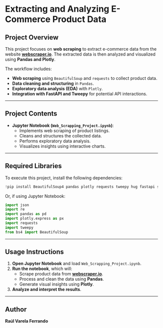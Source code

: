 # Extracting and Analyzing E-Commerce Product Data

## Project Overview
This project focuses on **web scraping** to extract e-commerce data from the website **[webscraper.io](https://webscraper.io/test-sites/e-commerce/allinone)**. The extracted data is then analyzed and visualized using **Pandas and Plotly**.

The workflow includes:
- **Web scraping** using `BeautifulSoup` and `requests` to collect product data.
- **Data cleaning and structuring** in `Pandas`.
- **Exploratory data analysis (EDA)** with `Plotly`.
- **Integration with FastAPI and Tweepy** for potential API interactions.

---

## Project Contents
- **Jupyter Notebook (`Web_Scrapping_Project.ipynb`)**:
  - Implements web scraping of product listings.
  - Cleans and structures the collected data.
  - Performs exploratory data analysis.
  - Visualizes insights using interactive charts.

---

## Required Libraries
To execute this project, install the following dependencies:

```python
!pip install BeautifulSoup4 pandas plotly requests tweepy hug fastapi scikit-image
```

Or, if using Jupyter Notebook:

```python
import json
import re
import pandas as pd
import plotly.express as px
import requests
import tweepy
from bs4 import BeautifulSoup
```

---

## Usage Instructions
1. **Open Jupyter Notebook** and load `Web_Scrapping_Project.ipynb`.
2. **Run the notebook**, which will:
   - Scrape product data from **[webscraper.io](https://webscraper.io/test-sites/e-commerce/allinone)**.
   - Process and clean the data using **Pandas**.
   - Generate visual insights using **Plotly**.
3. **Analyze and interpret the results**.

---

## Author
**Raúl Varela Ferrando**
